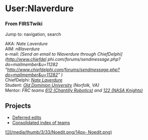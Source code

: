 # User:Nlaverdure

### From FIRSTwiki

Jump to: navigation, search

AKA: _Nate Laverdure_  
AIM: _n8laverdure_  
e-mail: _[Send an email to Nlaverdure through ChiefDelphi](http://www.chiefdel
phi.com/forums/sendmessage.php?do=mailmember&u=11282
"http://www.chiefdelphi.com/forums/sendmessage.php?do=mailmember&u=11282" )_  
ChiefDelphi: _[Nate
Laverdure](http://www.chiefdelphi.com/forums/member.php?u=11282
"http://www.chiefdelphi.com/forums/member.php?u=11282" )_  
Student: _[Old Dominion University](http://www.odu.edu "http://www.odu.edu" )
(Norfolk, VA)_  
Mentor: _FRC teams [612 (Chantilly
Robotics)](http://www.chantillyrobotics.com/
"http://www.chantillyrobotics.com/" ) and [122 (NASA
Knights)](http://www.team122.org/ "http://www.team122.org/" )_  


## Projects

  * [Deferred edits](/index.php?title=User:Nlaverdure/DeferredEdits&action=edit "User:Nlaverdure/DeferredEdits" )
  * [Consolidated index of teams](/index.php?title=User:Nlaverdure/Consolidated_index_of_teams&action=edit "User:Nlaverdure/Consolidated index of teams" )

[![](/media/thumb/3/33/Noedit.png/14px-
Noedit.png)](Image:Noedit.png "" )

